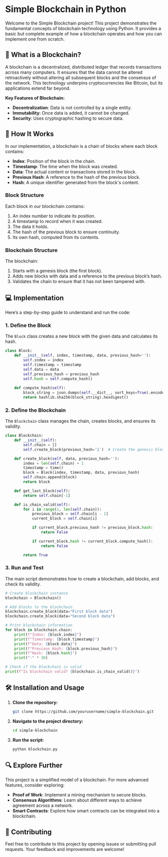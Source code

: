 # Simple Blockchain in Python

Welcome to the Simple Blockchain project! This project demonstrates the fundamental concepts of blockchain technology using Python. It provides a basic but complete example of how a blockchain operates and how you can implement one from scratch.

## 🧩 What is a Blockchain?

A blockchain is a decentralized, distributed ledger that records transactions across many computers. It ensures that the data cannot be altered retroactively without altering all subsequent blocks and the consensus of the network. This technology underpins cryptocurrencies like Bitcoin, but its applications extend far beyond.

**Key Features of Blockchain:**
- **Decentralization**: Data is not controlled by a single entity.
- **Immutability**: Once data is added, it cannot be changed.
- **Security**: Uses cryptographic hashing to secure data.

## 🚀 How It Works

In our implementation, a blockchain is a chain of blocks where each block contains:
- **Index**: Position of the block in the chain.
- **Timestamp**: The time when the block was created.
- **Data**: The actual content or transactions stored in the block.
- **Previous Hash**: A reference to the hash of the previous block.
- **Hash**: A unique identifier generated from the block's content.

### Block Structure

Each block in our blockchain contains:
1. An index number to indicate its position.
2. A timestamp to record when it was created.
3. The data it holds.
4. The hash of the previous block to ensure continuity.
5. Its own hash, computed from its contents.

### Blockchain Structure

The blockchain:
1. Starts with a genesis block (the first block).
2. Adds new blocks with data and a reference to the previous block’s hash.
3. Validates the chain to ensure that it has not been tampered with.

## 💻 Implementation

Here’s a step-by-step guide to understand and run the code:

### 1. Define the Block

The `Block` class creates a new block with the given data and calculates its hash.

```python
class Block:
    def __init__(self, index, timestamp, data, previous_hash=''):
        self.index = index
        self.timestamp = timestamp
        self.data = data
        self.previous_hash = previous_hash
        self.hash = self.compute_hash()
    
    def compute_hash(self):
        block_string = json.dumps(self.__dict__, sort_keys=True).encode()
        return hashlib.sha256(block_string).hexdigest()
```

### 2. Define the Blockchain

The `Blockchain` class manages the chain, creates blocks, and ensures its validity.

```python
class Blockchain:
    def __init__(self):
        self.chain = []
        self.create_block(previous_hash='1')  # Create the genesis block

    def create_block(self, data, previous_hash=''):
        index = len(self.chain) + 1
        timestamp = time()
        block = Block(index, timestamp, data, previous_hash)
        self.chain.append(block)
        return block

    def get_last_block(self):
        return self.chain[-1]

    def is_chain_valid(self):
        for i in range(1, len(self.chain)):
            previous_block = self.chain[i - 1]
            current_block = self.chain[i]

            if current_block.previous_hash != previous_block.hash:
                return False

            if current_block.hash != current_block.compute_hash():
                return False

        return True
```

### 3. Run and Test

The main script demonstrates how to create a blockchain, add blocks, and check its validity.

```python
# Create blockchain instance
blockchain = Blockchain()

# Add blocks to the blockchain
blockchain.create_block(data="First block data")
blockchain.create_block(data="Second block data")

# Print blockchain information
for block in blockchain.chain:
    print(f"Index: {block.index}")
    print(f"Timestamp: {block.timestamp}")
    print(f"Data: {block.data}")
    print(f"Previous Hash: {block.previous_hash}")
    print(f"Hash: {block.hash}")
    print("-" * 30)

# Check if the blockchain is valid
print(f"Is blockchain valid? {blockchain.is_chain_valid()}")
```

## 🛠️ Installation and Usage

1. **Clone the repository:**
   ```bash
   git clone https://github.com/yourusername/simple-blockchain.git
   ```

2. **Navigate to the project directory:**
   ```bash
   cd simple-blockchain
   ```

3. **Run the script:**
   ```bash
   python blockchain.py
   ```

## 🔍 Explore Further

This project is a simplified model of a blockchain. For more advanced features, consider exploring:
- **Proof of Work**: Implement a mining mechanism to secure blocks.
- **Consensus Algorithms**: Learn about different ways to achieve agreement across a network.
- **Smart Contracts**: Explore how smart contracts can be integrated into a blockchain.

## 🤝 Contributing

Feel free to contribute to this project by opening issues or submitting pull requests. Your feedback and improvements are welcome!
